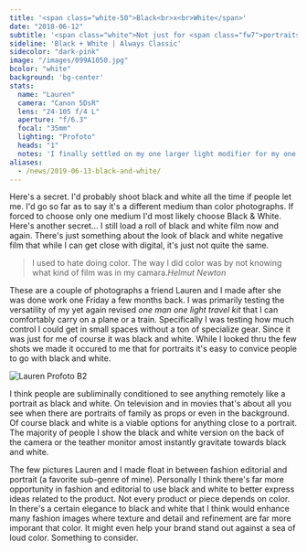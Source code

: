 ```yaml
---
title: '<span class="white-50">Black<br>x<br>White</span>'
date: "2018-06-12"
subtitle: '<span class="white">Not just for <span class="fw7">portraits.</span></span>'
sideline: 'Black + White | Always Classic'
sidecolor: "dark-pink"
image: "/images/099A1050.jpg"
bcolor: "white"
background: 'bg-center'
stats:
  name: "Lauren"
  camera: "Canon 5DsR"
  lens: "24-105 f/4 L"
  aperture: "f/6.3"
  focal: "35mm"
  lighting: "Profoto"
  heads: "1"
  notes: 'I finally settled on my one larger light modifier for my one light travel kit. The Profoto Umbrella Deep L Silver. Here I used it without diffusion for a very crisp, focused look. With a diffion panel it looks a lot like an octabank.'
aliases:
  - /news/2019-06-13-black-and-white/
---
```

Here's a secret. I'd probably shoot black and white all the time if people let me. I'd go so far as to say it's a different medium than color photographs. If forced to choose only one medium I'd most likely choose Black &amp; White. Here's another secret&hellip; I still load a roll of black and white film now and again. There's just something about the look of black and white negative film that while I can get close with digital, it's just not quite the same.

>I used to hate doing color. The way I did color was by not knowing what kind of film was in my camara.<cite>Helmut Newton</cite>

These are a couple of photographs a friend Lauren and I made after she was done work one Friday a few months back. I was primarily testing the versatility of my yet again revised *one man one light travel kit* that I can comfortably carry on a plane or a train. Specifically I was testing how much control I could get in small spaces without a ton of specialize gear. Since it was just for me of course it was black and white. While I looked thru the few shots we made it occured to me that for portraits it's easy to convice people to go with black and white.

![Lauren Profoto B2](/images/099A1055.jpg)

I think people are subliminally conditioned to see anything remotely like a portrait as black and white. On television and in movies that's about all you see when there are portraits of family as props or even in the background. Of course black and white is a viable options for anything close to a portrait. The majority of people I show the black and white version on the back of the camera or the teather monitor amost instantly gravitate towards black and white.

The few pictures Lauren and I made float in between fashion editorial and portrait (a favorite sub-genre of mine). Personally I think there's far more opportunity in fashion and editorial to use black and white to better express ideas related to the product. Not every product or piece depends on color. In there's a certain elegance to black and white that I think would enhance many fashion images where texture and detail and refinement are far more imporant that color. It might even help your brand stand out against a sea of loud color. Something to consider.


